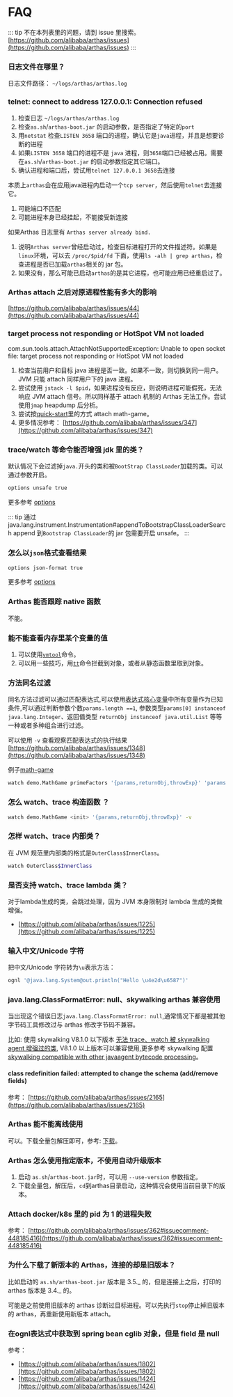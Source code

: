 # FAQ

::: tip
不在本列表里的问题，请到 issue 里搜索。 [https://github.com/alibaba/arthas/issues](https://github.com/alibaba/arthas/issues)
:::

### 日志文件在哪里？

日志文件路径： `~/logs/arthas/arthas.log`


### telnet: connect to address 127.0.0.1: Connection refused

1. 检查日志 `~/logs/arthas/arthas.log`
2. 检查`as.sh`/`arthas-boot.jar` 的启动参数，是否指定了特定的`port`
3. 用`netstat` 检查`LISTEN 3658` 端口的进程，确认它是`java`进程，并且是想要诊断的进程
4. 如果`LISTEN 3658` 端口的进程不是 `java` 进程，则`3658`端口已经被占用。需要在`as.sh`/`arthas-boot.jar` 的启动参数指定其它端口。
5. 确认进程和端口后，尝试用`telnet 127.0.0.1 3658`去连接


本质上`arthas`会在应用java进程内启动一个`tcp server`，然后使用`telnet`去连接它。

1. 可能端口不匹配
2. 可能进程本身已经挂起，不能接受新连接


如果Arthas 日志里有 `Arthas server already bind.`

1. 说明`Arthas server`曾经启动过，检查目标进程打开的文件描述符。如果是`linux`环境，可以去 `/proc/$pid/fd` 下面，使用`ls -alh | grep arthas`，检查进程是否已加载`arthas`相关的 jar 包。
2. 如果没有，那么可能已启动`arthas`的是其它进程，也可能应用已经重启过了。


### Arthas attach 之后对原进程性能有多大的影响

[https://github.com/alibaba/arthas/issues/44](https://github.com/alibaba/arthas/issues/44)

### target process not responding or HotSpot VM not loaded

com.sun.tools.attach.AttachNotSupportedException: Unable to open socket file: target process not responding or HotSpot VM not loaded

1. 检查当前用户和目标 java 进程是否一致。如果不一致，则切换到同一用户。JVM 只能 attach 同样用户下的 java 进程。
2. 尝试使用 `jstack -l $pid`，如果进程没有反应，则说明进程可能假死，无法响应 JVM attach 信号。所以同样基于 attach 机制的 Arthas 无法工作。尝试使用`jmap` heapdump 后分析。
3. 尝试按[quick-start](quick-start.md)里的方式 attach math-game。
4. 更多情况参考： [https://github.com/alibaba/arthas/issues/347](https://github.com/alibaba/arthas/issues/347)

### trace/watch 等命令能否增强 jdk 里的类？

默认情况下会过滤掉`java.`开头的类和被`BootStrap ClassLoader`加载的类。可以通过参数开启。

```bash
options unsafe true
```

更多参考 [options](options.md)

::: tip
通过 java.lang.instrument.Instrumentation#appendToBootstrapClassLoaderSearch append 到`Bootstrap ClassLoader`的 jar 包需要开启 unsafe。
:::

### 怎么以`json`格式查看结果

```bash
options json-format true
```

更多参考 [options](options.md)

### Arthas 能否跟踪 native 函数

不能。

### 能不能查看内存里某个变量的值

1. 可以使用[`vmtool`](vmtool.md)命令。
2. 可以用一些技巧，用[`tt`](tt.md)命令拦截到对象，或者从静态函数里取到对象。

### 方法同名过滤

同名方法过滤可以通过匹配表达式,可以使用[表达式核心变量](advice-class.md)中所有变量作为已知条件,可以通过判断参数个数`params.length ==1`, 参数类型`params[0] instanceof java.lang.Integer`、返回值类型 `returnObj instanceof java.util.List` 等等一种或者多种组合进行过滤。

可以使用 `-v` 查看观察匹配表达式的执行结果 [https://github.com/alibaba/arthas/issues/1348](https://github.com/alibaba/arthas/issues/1348)

例子[math-game](quick-start.md)

```bash
watch demo.MathGame primeFactors '{params,returnObj,throwExp}' 'params.length >0 && returnObj instanceof java.util.List' -v
```

### 怎么 watch、trace 构造函数 ？

```bash
watch demo.MathGame <init> '{params,returnObj,throwExp}' -v
```

### 怎样 watch、trace 内部类？

在 JVM 规范里内部类的格式是`OuterClass$InnerClass`。

```bash
watch OuterClass$InnerClass
```

### 是否支持 watch、trace lambda 类？

对于lambda生成的类，会跳过处理，因为 JVM 本身限制对 lambda 生成的类做增强。

- [https://github.com/alibaba/arthas/issues/1225](https://github.com/alibaba/arthas/issues/1225)

### 输入中文/Unicode 字符

把中文/Unicode 字符转为`\u`表示方法：

```bash
ognl '@java.lang.System@out.println("Hello \u4e2d\u6587")'
```

### java.lang.ClassFormatError: null、skywalking arthas 兼容使用

当出现这个错误日志`java.lang.ClassFormatError: null`,通常情况下都是被其他字节码工具修改过与 arthas 修改字节码不兼容。

比如: 使用 skywalking V8.1.0 以下版本 [无法 trace、watch 被 skywalking agent 增强过的类](https://github.com/alibaba/arthas/issues/1141), V8.1.0 以上版本可以兼容使用,更多参考 skywalking 配置 [skywalking compatible with other javaagent bytecode processing](https://github.com/apache/skywalking/blob/master/docs/en/FAQ/Compatible-with-other-javaagent-bytecode-processing.md#)。

#### class redefinition failed: attempted to change the schema (add/remove fields)

参考： [https://github.com/alibaba/arthas/issues/2165](https://github.com/alibaba/arthas/issues/2165)

### Arthas 能不能离线使用

可以。下载全量包解压即可，参考: [下载](download.md)。

### Arthas 怎么使用指定版本，不使用自动升级版本

1. 启动 `as.sh`/`arthas-boot.jar`时，可以用 `--use-version` 参数指定。
2. 下载全量包，解压后，`cd`到arthas目录启动，这种情况会使用当前目录下的版本。

### Attach docker/k8s 里的 pid 为 1 的进程失败

参考： [https://github.com/alibaba/arthas/issues/362#issuecomment-448185416](https://github.com/alibaba/arthas/issues/362#issuecomment-448185416)

### 为什么下载了新版本的 Arthas，连接的却是旧版本？

比如启动的 `as.sh/arthas-boot.jar` 版本是 3.5._ 的，但是连接上之后，打印的 arthas 版本是 3.4._ 的。

可能是之前使用旧版本的 arthas 诊断过目标进程。可以先执行`stop`停止掉旧版本的 arthas，再重新使用新版本 attach。

### 在ognl表达式中获取到 spring bean cglib 对象，但是 field 是 null

参考：

- [https://github.com/alibaba/arthas/issues/1802](https://github.com/alibaba/arthas/issues/1802)
- [https://github.com/alibaba/arthas/issues/1424](https://github.com/alibaba/arthas/issues/1424)
